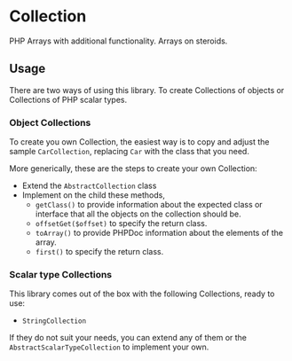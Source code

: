 # Collection

PHP Arrays with additional functionality. Arrays on steroids.

## Usage

There are two ways of using this library. To create Collections of objects or Collections of PHP scalar types.

### Object Collections

To create you own Collection, the easiest way is to copy and adjust the sample `CarCollection`, replacing `Car` with
the class that you need.

More generically, these are the steps to create your own Collection:
  - Extend the `AbstractCollection` class
  - Implement on the child these methods, 
    - `getClass()` to provide information about the expected class or interface that all the objects on the collection
      should be.
    - `offsetGet($offset)` to specify the return class.
    - `toArray()` to provide PHPDoc information about the elements of the array.
    - `first()` to specify the return class.

### Scalar type Collections

This library comes out of the box with the following Collections, ready to use:
  - `StringCollection`

If they do not suit your needs, you can extend any of them or the `AbstractScalarTypeCollection` to implement your own. 
